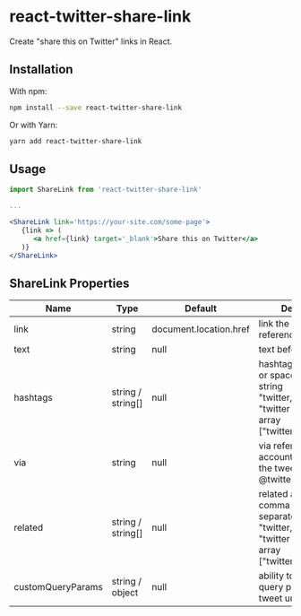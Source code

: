 # react-twitter-share-link

Create "share this on Twitter" links in React.

## Installation

With npm:

```bash
npm install --save react-twitter-share-link
```

Or with Yarn:

```bash
yarn add react-twitter-share-link
```

## Usage

```jsx
import ShareLink from 'react-twitter-share-link'

...

<ShareLink link='https://your-site.com/some-page'>
   {link => (
      <a href={link} target='_blank'>Share this on Twitter</a>
   )}
</ShareLink>
```

## ShareLink Properties

| Name              |  Type             | Default                | Description |
|-------------------|-------------------|------------------------|-------------|
| link              | string            | document.location.href | link the tweet will reference to |
| text              | string            | null                   | text before the link |
| hashtags          | string / string[] | null                   | hashtags with comma or space separated string "twitter,twitterdev" / "twitter twitterdev" or array ["twitter","twitterdev"] |
| via               | string            | null                   | via references a user account at the end of the tweet (e.g "via @twitter") |
| related           | string / string[] | null                   | related accounts with comma or space separated string "twitter,twitterdev" / "twitter twitterdev" or array ["twitter","twitterdev"] |
| customQueryParams | string / object   | null                   | ability to add custom query params to the tweet url  |
